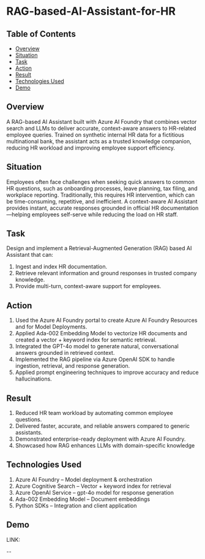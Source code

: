 # RAG-based-AI-Assistant-for-HR

## Table of Contents

- [Overview](#overview)
- [Situation](#situation)
- [Task](#task)
- [Action](#action)
- [Result](#results)    
- [Technologies Used](#technologies-used)
- [Demo](#demo)  

## Overview

A RAG-based AI Assistant built with Azure AI Foundry that combines vector search and LLMs to deliver accurate, context-aware answers to HR-related employee queries. Trained on synthetic internal HR data for a fictitious multinational bank, the assistant acts as a trusted knowledge companion, reducing HR workload and improving employee support efficiency.

## Situation

Employees often face challenges when seeking quick answers to common HR questions, such as onboarding processes, leave planning, tax filing, and workplace reporting.
Traditionally, this requires HR intervention, which can be time-consuming, repetitive, and inefficient.
A context-aware AI Assistant provides instant, accurate responses grounded in official HR documentation—helping employees self-serve while reducing the load on HR staff.

## Task 

Design and implement a Retrieval-Augmented Generation (RAG) based AI Assistant that can:
1. Ingest and index HR documentation.
2. Retrieve relevant information and ground responses in trusted company knowledge.
3. Provide multi-turn, context-aware support for employees.

## Action

1. Used the Azure AI Foundry portal to create Azure AI Foundry Resources and for Model Deployments.
2. Applied Ada-002 Embedding Model to vectorize HR documents and created a vector + keyword index for semantic retrieval.
3. Integrated the GPT-4o model to generate natural, conversational answers grounded in retrieved context.
4. Implemented the RAG pipeline via Azure OpenAI SDK to handle ingestion, retrieval, and response generation.
5. Applied prompt engineering techniques to improve accuracy and reduce hallucinations.

## Result

1. Reduced HR team workload by automating common employee questions.
2. Delivered faster, accurate, and reliable answers compared to generic assistants.
3. Demonstrated enterprise-ready deployment with Azure AI Foundry.
4. Showcased how RAG enhances LLMs with domain-specific knowledge

## Technologies Used

1. Azure AI Foundry – Model deployment & orchestration
2. Azure Cognitive Search – Vector + keyword index for retrieval
3. Azure OpenAI Service – gpt-4o model for response generation
4. Ada-002 Embedding Model – Document embeddings
5. Python SDKs – Integration and client application

## Demo

LINK: 

--
